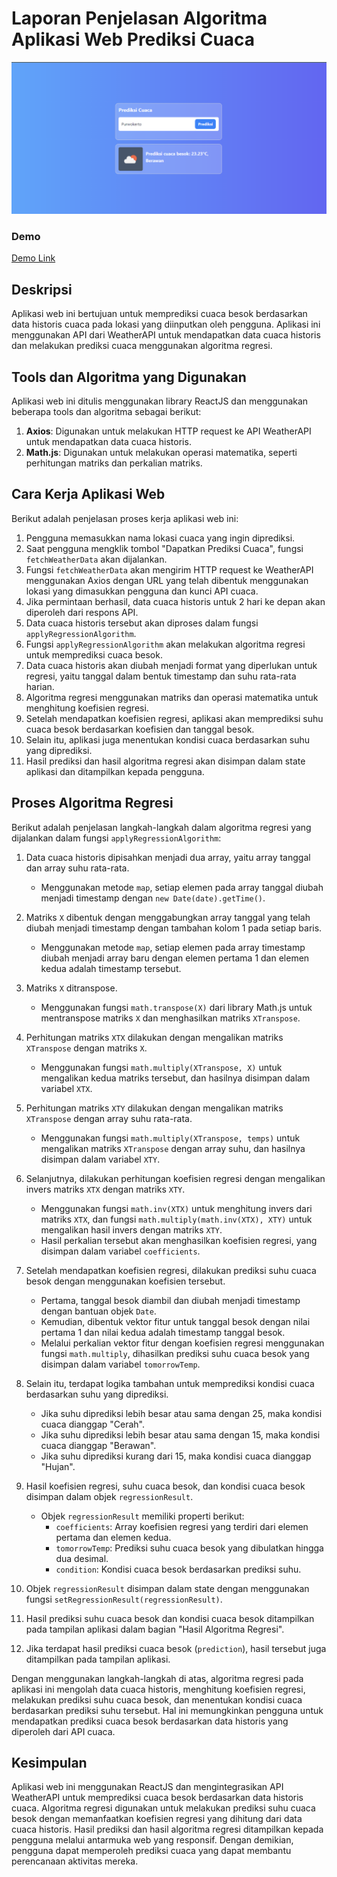 # Laporan Penjelasan Algoritma Aplikasi Web Prediksi Cuaca
![preview](https://raw.githubusercontent.com/Taufik-H/regression-linear/main/image1.png)

### Demo
[Demo Link](https://regression-linear.vercel.app/)
## Deskripsi
Aplikasi web ini bertujuan untuk memprediksi cuaca besok berdasarkan data historis cuaca pada lokasi yang diinputkan oleh pengguna. Aplikasi ini menggunakan API dari WeatherAPI untuk mendapatkan data cuaca historis dan melakukan prediksi cuaca menggunakan algoritma regresi.

## Tools dan Algoritma yang Digunakan
Aplikasi web ini ditulis menggunakan library ReactJS dan menggunakan beberapa tools dan algoritma sebagai berikut:

1. **Axios**: Digunakan untuk melakukan HTTP request ke API WeatherAPI untuk mendapatkan data cuaca historis.
2. **Math.js**: Digunakan untuk melakukan operasi matematika, seperti perhitungan matriks dan perkalian matriks.

## Cara Kerja Aplikasi Web
Berikut adalah penjelasan proses kerja aplikasi web ini:

1. Pengguna memasukkan nama lokasi cuaca yang ingin diprediksi.
2. Saat pengguna mengklik tombol "Dapatkan Prediksi Cuaca", fungsi `fetchWeatherData` akan dijalankan.
3. Fungsi `fetchWeatherData` akan mengirim HTTP request ke WeatherAPI menggunakan Axios dengan URL yang telah dibentuk menggunakan lokasi yang dimasukkan pengguna dan kunci API cuaca.
4. Jika permintaan berhasil, data cuaca historis untuk 2 hari ke depan akan diperoleh dari respons API.
5. Data cuaca historis tersebut akan diproses dalam fungsi `applyRegressionAlgorithm`.
6. Fungsi `applyRegressionAlgorithm` akan melakukan algoritma regresi untuk memprediksi cuaca besok.
7. Data cuaca historis akan diubah menjadi format yang diperlukan untuk regresi, yaitu tanggal dalam bentuk timestamp dan suhu rata-rata harian.
8. Algoritma regresi menggunakan matriks dan operasi matematika untuk menghitung koefisien regresi.
9. Setelah mendapatkan koefisien regresi, aplikasi akan memprediksi suhu cuaca besok berdasarkan koefisien dan tanggal besok.
10. Selain itu, aplikasi juga menentukan kondisi cuaca berdasarkan suhu yang diprediksi.
11. Hasil prediksi dan hasil algoritma regresi akan disimpan dalam state aplikasi dan ditampilkan kepada pengguna.

## Proses Algoritma Regresi

Berikut adalah penjelasan langkah-langkah dalam algoritma regresi yang dijalankan dalam fungsi `applyRegressionAlgorithm`:

1. Data cuaca historis dipisahkan menjadi dua array, yaitu array tanggal dan array suhu rata-rata.
   - Menggunakan metode `map`, setiap elemen pada array tanggal diubah menjadi timestamp dengan `new Date(date).getTime()`.

2. Matriks `X` dibentuk dengan menggabungkan array tanggal yang telah diubah menjadi timestamp dengan tambahan kolom 1 pada setiap baris.
   - Menggunakan metode `map`, setiap elemen pada array timestamp diubah menjadi array baru dengan elemen pertama 1 dan elemen kedua adalah timestamp tersebut.

3. Matriks `X` ditranspose.
   - Menggunakan fungsi `math.transpose(X)` dari library Math.js untuk mentranspose matriks `X` dan menghasilkan matriks `XTranspose`.

4. Perhitungan matriks `XTX` dilakukan dengan mengalikan matriks `XTranspose` dengan matriks `X`.
   - Menggunakan fungsi `math.multiply(XTranspose, X)` untuk mengalikan kedua matriks tersebut, dan hasilnya disimpan dalam variabel `XTX`.

5. Perhitungan matriks `XTY` dilakukan dengan mengalikan matriks `XTranspose` dengan array suhu rata-rata.
   - Menggunakan fungsi `math.multiply(XTranspose, temps)` untuk mengalikan matriks `XTranspose` dengan array suhu, dan hasilnya disimpan dalam variabel `XTY`.

6. Selanjutnya, dilakukan perhitungan koefisien regresi dengan mengalikan invers matriks `XTX` dengan matriks `XTY`.
   - Menggunakan fungsi `math.inv(XTX)` untuk menghitung invers dari matriks `XTX`, dan fungsi `math.multiply(math.inv(XTX), XTY)` untuk mengalikan hasil invers dengan matriks `XTY`.
   - Hasil perkalian tersebut akan menghasilkan koefisien regresi, yang disimpan dalam variabel `coefficients`.

7. Setelah mendapatkan koefisien regresi, dilakukan prediksi suhu cuaca besok dengan menggunakan koefisien tersebut.
   - Pertama, tanggal besok diambil dan diubah menjadi timestamp dengan bantuan objek `Date`.
   - Kemudian, dibentuk vektor fitur untuk tanggal besok dengan nilai pertama 1 dan nilai kedua adalah timestamp tanggal besok.
   - Melalui perkalian vektor fitur dengan koefisien regresi menggunakan fungsi `math.multiply`, dihasilkan prediksi suhu cuaca besok yang disimpan dalam variabel `tomorrowTemp`.

8. Selain itu, terdapat logika tambahan untuk memprediksi kondisi cuaca berdasarkan suhu yang diprediksi.
   - Jika suhu diprediksi lebih besar atau sama dengan 25, maka kondisi cuaca dianggap "Cerah".
   - Jika suhu diprediksi lebih besar atau sama dengan 15, maka kondisi cuaca dianggap "Berawan".
   - Jika suhu diprediksi kurang dari 15, maka kondisi cuaca dianggap "Hujan".

9. Hasil koefisien regresi, suhu cuaca besok, dan kondisi cuaca besok disimpan dalam objek `regressionResult`.
   - Objek `regressionResult` memiliki properti berikut:
     - `coefficients`: Array koefisien regresi yang terdiri dari elemen pertama dan elemen kedua.
     - `tomorrowTemp`: Prediksi suhu cuaca besok yang dibulatkan hingga dua desimal.
     - `condition`: Kondisi cuaca besok berdasarkan prediksi suhu.

10. Objek `regressionResult` disimpan dalam state dengan menggunakan fungsi `setRegressionResult(regressionResult)`.

11. Hasil prediksi suhu cuaca besok dan kondisi cuaca besok ditampilkan pada tampilan aplikasi dalam bagian "Hasil Algoritma Regresi".

12. Jika terdapat hasil prediksi cuaca besok (`prediction`), hasil tersebut juga ditampilkan pada tampilan aplikasi.

Dengan menggunakan langkah-langkah di atas, algoritma regresi pada aplikasi ini mengolah data cuaca historis, menghitung koefisien regresi, melakukan prediksi suhu cuaca besok, dan menentukan kondisi cuaca berdasarkan prediksi suhu tersebut. Hal ini memungkinkan pengguna untuk mendapatkan prediksi cuaca besok berdasarkan data historis yang diperoleh dari API cuaca.



## Kesimpulan
Aplikasi web ini menggunakan ReactJS dan mengintegrasikan API WeatherAPI untuk memprediksi cuaca besok berdasarkan data historis cuaca. Algoritma regresi digunakan untuk melakukan prediksi suhu cuaca besok dengan memanfaatkan koefisien regresi yang dihitung dari data cuaca historis. Hasil prediksi dan hasil algoritma regresi ditampilkan kepada pengguna melalui antarmuka web yang responsif. Dengan demikian, pengguna dapat memperoleh prediksi cuaca yang dapat membantu perencanaan aktivitas mereka.
